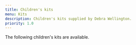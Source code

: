 ```yaml
---
title: Children's kits
menu: Kits
description: Children's kits supplied by Debra Wellington.
priority: 1.0
---
```


The following children's kits are available.

